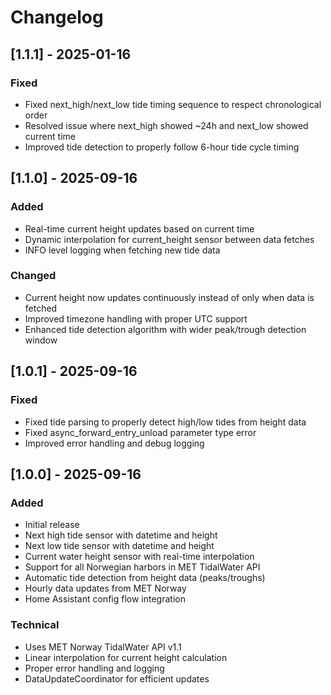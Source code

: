 # Changelog

## [1.1.1] - 2025-01-16

### Fixed
- Fixed next_high/next_low tide timing sequence to respect chronological order
- Resolved issue where next_high showed ~24h and next_low showed current time
- Improved tide detection to properly follow 6-hour tide cycle timing

## [1.1.0] - 2025-09-16

### Added
- Real-time current height updates based on current time
- Dynamic interpolation for current_height sensor between data fetches
- INFO level logging when fetching new tide data

### Changed
- Current height now updates continuously instead of only when data is fetched
- Improved timezone handling with proper UTC support
- Enhanced tide detection algorithm with wider peak/trough detection window

## [1.0.1] - 2025-09-16

### Fixed
- Fixed tide parsing to properly detect high/low tides from height data
- Fixed async_forward_entry_unload parameter type error
- Improved error handling and debug logging

## [1.0.0] - 2025-09-16

### Added
- Initial release
- Next high tide sensor with datetime and height
- Next low tide sensor with datetime and height  
- Current water height sensor with real-time interpolation
- Support for all Norwegian harbors in MET TidalWater API
- Automatic tide detection from height data (peaks/troughs)
- Hourly data updates from MET Norway
- Home Assistant config flow integration

### Technical
- Uses MET Norway TidalWater API v1.1
- Linear interpolation for current height calculation
- Proper error handling and logging
- DataUpdateCoordinator for efficient updates